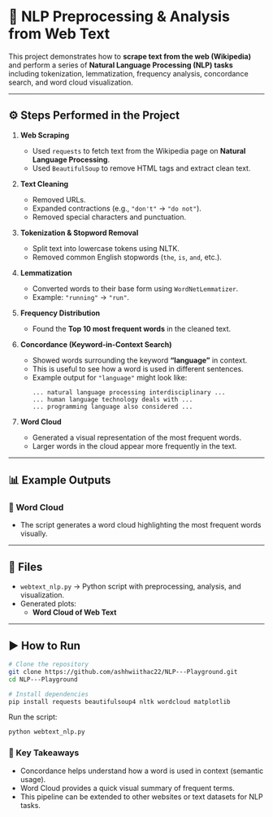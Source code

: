 # 📝 NLP Preprocessing & Analysis from Web Text

This project demonstrates how to **scrape text from the web (Wikipedia)** and perform a series of **Natural Language Processing (NLP) tasks** including tokenization, lemmatization, frequency analysis, concordance search, and word cloud visualization.  

---

## ⚙️ Steps Performed in the Project

1. **Web Scraping**  
   - Used `requests` to fetch text from the Wikipedia page on **Natural Language Processing**.  
   - Used `BeautifulSoup` to remove HTML tags and extract clean text.  

2. **Text Cleaning**  
   - Removed URLs.  
   - Expanded contractions (e.g., `"don't"` → `"do not"`).  
   - Removed special characters and punctuation.  

3. **Tokenization & Stopword Removal**  
   - Split text into lowercase tokens using NLTK.  
   - Removed common English stopwords (`the`, `is`, `and`, etc.).  

4. **Lemmatization**  
   - Converted words to their base form using `WordNetLemmatizer`.  
   - Example: `"running"` → `"run"`.  

5. **Frequency Distribution**  
   - Found the **Top 10 most frequent words** in the cleaned text.  

6. **Concordance (Keyword-in-Context Search)**  
   - Showed words surrounding the keyword **“language”** in context.  
   - This is useful to see how a word is used in different sentences.  
   - Example output for `"language"` might look like:
     ```
     ... natural language processing interdisciplinary ...
     ... human language technology deals with ...
     ... programming language also considered ...
     ```

7. **Word Cloud**  
   - Generated a visual representation of the most frequent words.  
   - Larger words in the cloud appear more frequently in the text.  

---

## 📊 Example Outputs


### 🔹 Word Cloud
- The script generates a word cloud highlighting the most frequent words visually.  

---

## 📂 Files

- `webtext_nlp.py` → Python script with preprocessing, analysis, and visualization.  
- Generated plots:  
  - **Word Cloud of Web Text**  

---

## ▶️ How to Run

```bash
# Clone the repository
git clone https://github.com/ashhwiithac22/NLP---Playground.git
cd NLP---Playground

# Install dependencies
pip install requests beautifulsoup4 nltk wordcloud matplotlib
```
Run the script:
```bash
python webtext_nlp.py
```

### 📌 Key Takeaways

- Concordance helps understand how a word is used in context (semantic usage).
- Word Cloud provides a quick visual summary of frequent terms.
- This pipeline can be extended to other websites or text datasets for NLP tasks.
